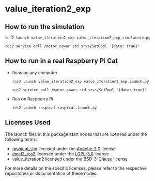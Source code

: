 # value_iteration2_exp

## How to run the simulation
```
ros2 launch value_iteration2_exp value_iteration2_exp_sim.launch.py
```
```
ros2 service call /motor_power std_srvs/SetBool '{data: true}'
```

## How to run in a real Raspberry Pi Cat
+ Runs on any computer
    ```
    ros2 launch value_iteration2_exp value_iteration2_exp.launch.py
    ```
    ```
    ros2 service call /motor_power std_srvs/SetBool '{data: true}'
    ```
+ Run on Raspberry Pi
    ```
    ros2 launch raspicat raspicat.launch.py
    ```

## Licenses Used

The launch files in this package start nodes that are licensed under the following terms:

+ [raspicat_sim](https://github.com/rt-net/raspicat_sim.git) licensed under the [Apache-2.0](https://www.apache.org/licenses/LICENSE-2.0) license
+ [emcl2_ros2](https://github.com/CIT-Autonomous-Robot-Lab/emcl2_ros2.git) licensed under the [LGPL-3.0](https://www.gnu.org/licenses/lgpl-3.0.html) license
+ [value_iteration2](https://github.com/ryuichiueda/value_iteration2.git) licensed under the [BSD-3-Clause](https://opensource.org/licenses/BSD-3-Clause) license

For more details on the specific licenses, please refer to the respective repositories or documentation of these nodes.
